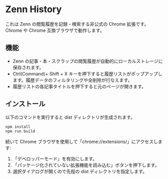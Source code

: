 # Zenn History

これは Zenn の閲覧履歴を記録・検索する非公式の Chrome 拡張です。
Chrome や Chrome 互換ブラウザで動作します。

## 機能

- Zenn の記事・本・スクラップの閲覧履歴が自動的にローカルストレージに保存されます。
- Ctrl(Command)+ Shift + X キーを押下すると履歴リストがポップアップします。履歴データのフィルタリングや全削除が行なえます。
- 履歴リストの各記事タイトルを押下すると元のページが開きます。

## インストール

以下のコマンドを実行すると dist ディレクトリが生成されます。

```bash
npm install
npm run build
```

続いて Chrome ブラウザを使用して「chrome://extensions/」にアクセスします:

1. 「デベロッパーモード」を有効にします。
2. 「パッケージ化されていない拡張機能を読み込む」ボタンを押下します。
3. 選択ダイアログが開くので先程の dist ディレクトリを指定します。
